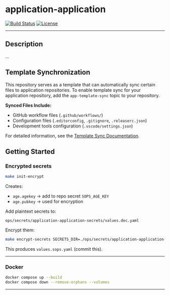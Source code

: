 # application-application

[![Build Status](https://img.shields.io/github/actions/workflow/status/organisation/application-application/test.yml?style=for-the-badge)](https://github.com/organisation/application-application/actions)
[![License](https://img.shields.io/github/license/organisation/application-application?style=for-the-badge)](LICENSE)

---

## Description

...

## Template Synchronization

This repository serves as a template that can automatically sync certain files to application repositories. To enable template sync for your application repository, add the `app-template-sync` topic to your repository.

**Synced Files Include:**
- GitHub workflow files (`.github/workflows/`)
- Configuration files (`.editorconfig`, `.gitignore`, `.releaserc.json`)
- Development tools configuration (`.vscode/settings.json`)

For detailed information, see the [Template Sync Documentation](docs/techdocs/template-sync.md).

## Getting Started

### Encrypted secrets

```bash
make init-encrypt
```

Creates:

* `age.agekey` → add to repo secret `SOPS_AGE_KEY`
* `age.pubkey` → used for encryption

Add plaintext secrets to:

```
ops/secrets/application-application-secrets/values.dec.yaml
```

Encrypt them:

```bash
make encrypt-secrets SECRETS_DIR=./ops/secrets/application-application-secrets
```

This produces `values.sops.yaml` (commit this).

---

### Docker

```bash
docker compose up --build
docker compose down --remove-orphans --volumes
```

---
